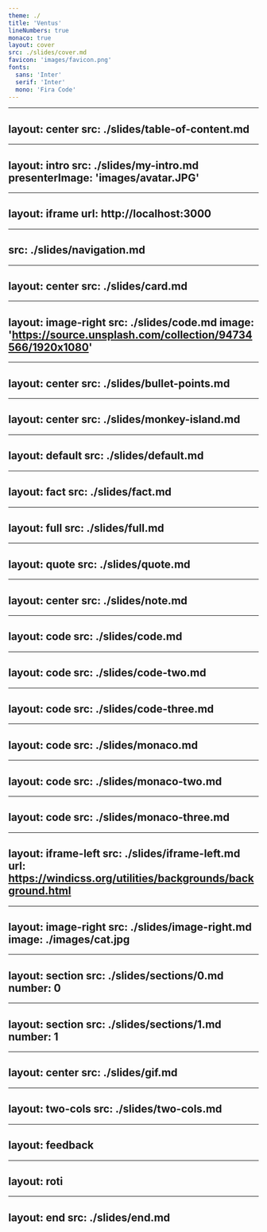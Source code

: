 ```yaml
---
theme: ./
title: 'Ventus'
lineNumbers: true
monaco: true
layout: cover
src: ./slides/cover.md
favicon: 'images/favicon.png'
fonts: 
  sans: 'Inter'
  serif: 'Inter'
  mono: 'Fira Code'
---
```


---
layout: center
src: ./slides/table-of-content.md
---

---
layout: intro
src: ./slides/my-intro.md
presenterImage: 'images/avatar.JPG'
---

---
layout: iframe
url: http://localhost:3000
---

---
src: ./slides/navigation.md
---

---
layout: center
src: ./slides/card.md
---

---
layout: image-right
src: ./slides/code.md
image: 'https://source.unsplash.com/collection/94734566/1920x1080'
---

---
layout: center
src: ./slides/bullet-points.md
---

---
layout: center
src: ./slides/monkey-island.md
---

---
layout: default
src: ./slides/default.md
---

---
layout: fact
src: ./slides/fact.md
---

---
layout: full
src: ./slides/full.md
---

---
layout: quote
src: ./slides/quote.md
---

---
layout: center
src: ./slides/note.md
---

---
layout: code
src: ./slides/code.md
---

---
layout: code
src: ./slides/code-two.md
---

---
layout: code
src: ./slides/code-three.md
---

---
layout: code
src: ./slides/monaco.md
---

---
layout: code
src: ./slides/monaco-two.md
---

---
layout: code
src: ./slides/monaco-three.md
---

---
layout: iframe-left
src: ./slides/iframe-left.md
url: https://windicss.org/utilities/backgrounds/background.html
---

---
layout: image-right
src: ./slides/image-right.md
image: ./images/cat.jpg
---

---
layout: section
src: ./slides/sections/0.md
number: 0
---

---
layout: section
src: ./slides/sections/1.md
number: 1
---

---
layout: center
src: ./slides/gif.md
---

---
layout: two-cols
src: ./slides/two-cols.md
---

---
layout: feedback
---

---
layout: roti
---

---
layout: end
src: ./slides/end.md
---


